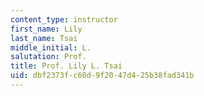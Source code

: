 ```yaml
---
content_type: instructor
first_name: Lily
last_name: Tsai
middle_initial: L.
salutation: Prof.
title: Prof. Lily L. Tsai
uid: dbf2373f-c60d-9f20-47d4-25b38fad341b
---
```

